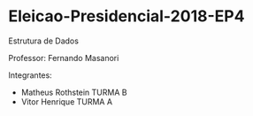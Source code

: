 # Eleicao-Presidencial-2018-EP4
Estrutura de Dados

Professor: Fernando Masanori

Integrantes:

- Matheus Rothstein TURMA B
- Vitor Henrique TURMA A
